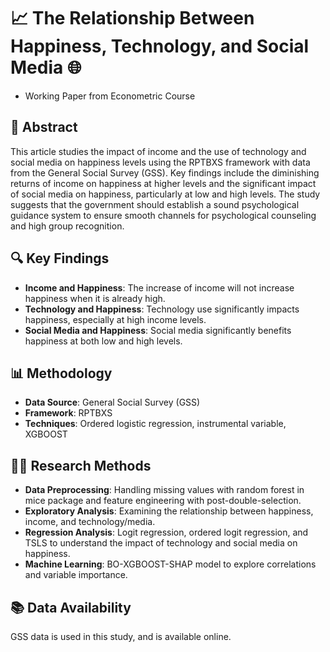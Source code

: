 # 📈 The Relationship Between Happiness, Technology, and Social Media 🌐

- Working Paper from Econometric Course

## 📖 Abstract
This article studies the impact of income and the use of technology and social media on happiness levels using the RPTBXS framework with data from the General Social Survey (GSS). Key findings include the diminishing returns of income on happiness at higher levels and the significant impact of social media on happiness, particularly at low and high levels. The study suggests that the government should establish a sound psychological guidance system to ensure smooth channels for psychological counseling and high group recognition.

## 🔍 Key Findings
- **Income and Happiness**: The increase of income will not increase happiness when it is already high.
- **Technology and Happiness**: Technology use significantly impacts happiness, especially at high income levels.
- **Social Media and Happiness**: Social media significantly benefits happiness at both low and high levels.

## 📊 Methodology
- **Data Source**: General Social Survey (GSS)
- **Framework**: RPTBXS
- **Techniques**: Ordered logistic regression, instrumental variable, XGBOOST

## 🧑‍🔬 Research Methods
- **Data Preprocessing**: Handling missing values with random forest in mice package and feature engineering with post-double-selection.
- **Exploratory Analysis**: Examining the relationship between happiness, income, and technology/media.
- **Regression Analysis**: Logit regression, ordered logit regression, and TSLS to understand the impact of technology and social media on happiness.
- **Machine Learning**: BO-XGBOOST-SHAP model to explore correlations and variable importance.

## 📚 Data Availability
GSS data is used in this study, and is available online.
